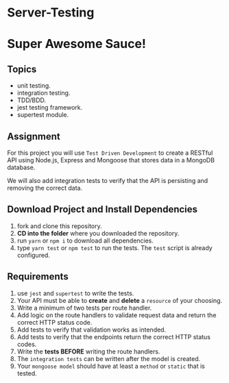 # Server-Testing
# Super Awesome Sauce!
## Topics

* unit testing.
* integration testing.
* TDD/BDD.
* jest testing framework.
* supertest module.

## Assignment

For this project you will use `Test Driven Development` to create a RESTful API using Node.js, Express and Mongoose that stores data in a MongoDB database.

We will also add integration tests to verify that the API is persisting and removing the correct data.

## Download Project and Install Dependencies

1.  fork and clone this repository.
1.  **CD into the folder** where you downloaded the repository.
1.  run `yarn` or `npm i` to download all dependencies.
1.  type `yarn test` or `npm test` to run the tests. The `test` script is already configured.

## Requirements

1.  use `jest` and `supertest` to write the tests.
1.  Your API must be able to **create** and **delete** a `resource` of your choosing.
1.  Write a minimum of two tests per route handler.
1.  Add logic on the route handlers to validate request data and return the correct HTTP status code.
1.  Add tests to verify that validation works as intended.
1.  Add tests to verify that the endpoints return the correct HTTP status codes.
1.  Write the **tests BEFORE** writing the route handlers.
1.  The `integration tests` can be written after the model is created.
1.  Your `mongoose model` should have at least a `method` or `static` that is tested.
